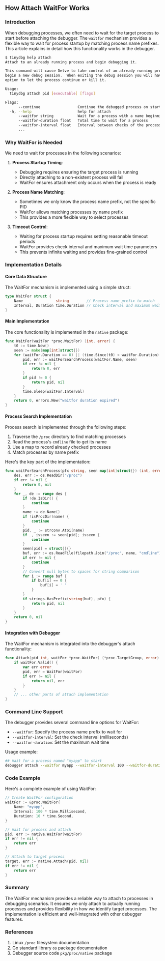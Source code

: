 ## How Attach WaitFor Works

### Introduction

When debugging processes, we often need to wait for the target process to start before attaching the debugger. The `waitfor` mechanism provides a flexible way to wait for process startup by matching process name prefixes. This article explains in detail how this functionality works in the debugger.

```bash
$ tinydbg help attach
Attach to an already running process and begin debugging it.

This command will cause Delve to take control of an already running process, and
begin a new debug session.  When exiting the debug session you will have the
option to let the process continue or kill it.

Usage:
  tinydbg attach pid [executable] [flags]

Flags:
      --continue                 Continue the debugged process on start.
  -h, --help                     help for attach
      --waitfor string           Wait for a process with a name beginning with this prefix
      --waitfor-duration float   Total time to wait for a process
      --waitfor-interval float   Interval between checks of the process list, in millisecond (default 1)
      ...
```

### Why WaitFor is Needed

We need to wait for processes in the following scenarios:

1. **Process Startup Timing**:
   - Debugging requires ensuring the target process is running
   - Directly attaching to a non-existent process will fail
   - WaitFor ensures attachment only occurs when the process is ready

2. **Process Name Matching**:
   - Sometimes we only know the process name prefix, not the specific PID
   - WaitFor allows matching processes by name prefix
   - This provides a more flexible way to select processes

3. **Timeout Control**:
   - Waiting for process startup requires setting reasonable timeout periods
   - WaitFor provides check interval and maximum wait time parameters
   - This prevents infinite waiting and provides fine-grained control

### Implementation Details

#### Core Data Structure

The WaitFor mechanism is implemented using a simple struct:

```go
type WaitFor struct {
    Name               string        // Process name prefix to match
    Interval, Duration time.Duration // Check interval and maximum wait time
}
```

#### Main Implementation

The core functionality is implemented in the `native` package:

```go
func WaitFor(waitFor *proc.WaitFor) (int, error) {
    t0 := time.Now()
    seen := make(map[int]struct{})
    for (waitFor.Duration == 0) || (time.Since(t0) < waitFor.Duration) {
        pid, err := waitForSearchProcess(waitFor.Name, seen)
        if err != nil {
            return 0, err
        }
        if pid != 0 {
            return pid, nil
        }
        time.Sleep(waitFor.Interval)
    }
    return 0, errors.New("waitfor duration expired")
}
```

#### Process Search Implementation

Process search is implemented through the following steps:

1. Traverse the `/proc` directory to find matching processes
2. Read the process's `cmdline` file to get its name
3. Use a map to record already checked processes
4. Match processes by name prefix

Here's the key part of the implementation:

```go
func waitForSearchProcess(pfx string, seen map[int]struct{}) (int, error) {
    des, err := os.ReadDir("/proc")
    if err != nil {
        return 0, nil
    }
    for _, de := range des {
        if !de.IsDir() {
            continue
        }
        name := de.Name()
        if !isProcDir(name) {
            continue
        }
        pid, _ := strconv.Atoi(name)
        if _, isseen := seen[pid]; isseen {
            continue
        }
        seen[pid] = struct{}{}
        buf, err := os.ReadFile(filepath.Join("/proc", name, "cmdline"))
        if err != nil {
            continue
        }
        // Convert null bytes to spaces for string comparison
        for i := range buf {
            if buf[i] == 0 {
                buf[i] = ' '
            }
        }
        if strings.HasPrefix(string(buf), pfx) {
            return pid, nil
        }
    }
    return 0, nil
}
```

#### Integration with Debugger

The WaitFor mechanism is integrated into the debugger's attach functionality:

```go
func Attach(pid int, waitFor *proc.WaitFor) (*proc.TargetGroup, error) {
    if waitFor.Valid() {
        var err error
        pid, err = WaitFor(waitFor)
        if err != nil {
            return nil, err
        }
    }
    // ... other parts of attach implementation
}
```

### Command Line Support

The debugger provides several command line options for WaitFor:

- `--waitfor`: Specify the process name prefix to wait for
- `--waitfor-interval`: Set the check interval (milliseconds)
- `--waitfor-duration`: Set the maximum wait time

Usage example:
```bash
## Wait for a process named "myapp" to start
debugger attach --waitfor myapp --waitfor-interval 100 --waitfor-duration 10
```

### Code Example

Here's a complete example of using WaitFor:

```go
// Create WaitFor configuration
waitFor := &proc.WaitFor{
    Name: "myapp",
    Interval: 100 * time.Millisecond,
    Duration: 10 * time.Second,
}

// Wait for process and attach
pid, err := native.WaitFor(waitFor)
if err != nil {
    return err
}

// Attach to target process
target, err := native.Attach(pid, nil)
if err != nil {
    return err
}
```

### Summary

The WaitFor mechanism provides a reliable way to attach to processes in debugging scenarios. It ensures we only attach to actually running processes and provides flexibility in how we identify target processes. The implementation is efficient and well-integrated with other debugger features.

### References

1. Linux `/proc` filesystem documentation
2. Go standard library `os` package documentation
3. Debugger source code `pkg/proc/native` package 